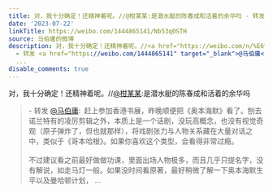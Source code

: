 ```yaml
---
title: 对，我十分确定！还精神着呢。//@柑某某:是潜水艇的陈春成和活着的余华吗 - 转发 @马伯庸:&ensp;赶上参加香港书展，昨晚顺便把《奥本海默》看了。刨去诺兰特有的...
date: '2023-07-22'
linkTitle: https://weibo.com/1444865141/Nb53q0STH
source: 马伯庸的微博
description: 对，我十分确定！还精神着呢。//<a href="https://weibo.com/n/%E6%9F%91%E6%9F%90%E6%9F%90">@柑某某</a>:是潜水艇的陈春成和活着的余华吗<br><blockquote>
  - 转发 <a href="https://weibo.com/1444865141" target="_blank">@马伯庸</a>: 赶上参加香港书展，昨晚顺便把《奥本海默》看了。刨去诺兰特有的凌厉剪辑之外，本质上是一个话剧，没玩高概念，也没有视觉奇观（原子弹炸了，但也就那样），将戏剧张力与人物关系藏在大量对话之中，类似于《哥本哈根》。如果你喜欢这个类型，会看得非常过瘾。<br><br>不过建议看之前最好做做功课，里面出场人物极多，而且几乎只提名字，没有解说，如走马灯一般。如果没时间看原著，最好稍微了解一下奥本海默生平以及曼哈顿计划，
  ...
disable_comments: true
---
```

对，我十分确定！还精神着呢。//<a href="https://weibo.com/n/%E6%9F%91%E6%9F%90%E6%9F%90">@柑某某</a>:是潜水艇的陈春成和活着的余华吗<br><blockquote> - 转发 <a href="https://weibo.com/1444865141" target="_blank">@马伯庸</a>: 赶上参加香港书展，昨晚顺便把《奥本海默》看了。刨去诺兰特有的凌厉剪辑之外，本质上是一个话剧，没玩高概念，也没有视觉奇观（原子弹炸了，但也就那样），将戏剧张力与人物关系藏在大量对话之中，类似于《哥本哈根》。如果你喜欢这个类型，会看得非常过瘾。<br><br>不过建议看之前最好做做功课，里面出场人物极多，而且几乎只提名字，没有解说，如走马灯一般。如果没时间看原著，最好稍微了解一下奥本海默生平以及曼哈顿计划， ...